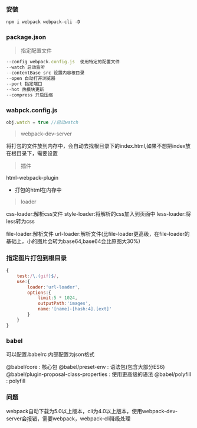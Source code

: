 ### 安装

```js
npm i webpack webpack-cli -D
```

### package.json

> 指定配置文件

```js
--config webpack.config.js  使用特定的配置文件
--watch 启动监听
--contentBase src 设置内容根目录
--open 自动打开浏览器
--port 指定端口
--hot 热模块更新
--compress 开启压缩
```

### wabpck.config.js

```js
obj.watch = true //启动watch

```

> webpack-dev-server

将打包的文件放到内存中，会自动去找根目录下的index.html,如果不想把index放在根目录下，需要设置

> 插件

html-webpack-plugin
- 打包的html在内存中

> loader

css-loader:解析css文件
style-loader:将解析的css加入到页面中
less-loader:将less转为css

file-loader:解析文件
url-loader:解析文件(比file-loader更高级，在file-loader的基础上，小的图片会转为base64,base64会比原图大30%)


### 指定图片打包到根目录

```js
{
    test:/\.(gif)$/,
    use:{
        loader:'url-loader',
        options:{
            limit:5 * 1024,
            outputPath:'images',
            name:'[name]-[hash:4].[ext]'
        }
    }
}
```

### babel
可以配置.babelrc 内部配置为json格式

@babel/core : 核心包
@babel/preset-env : 语法包(包含大部分ES6)
@babel/plugin-proposal-class-properties : 使用更高级的语法
@babel/polyfill : polyfill


### 问题

webpack自动下载为5.0以上版本，cli为4.0以上版本，使用webpack-dev-server会报错，需要webpack，webpack-cli降级处理